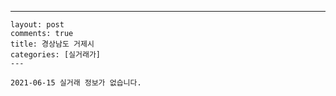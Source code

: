---
    layout: post
    comments: true
    title: 경상남도 거제시
    categories: [실거래가]
    ---

    2021-06-15 실거래 정보가 없습니다.

    